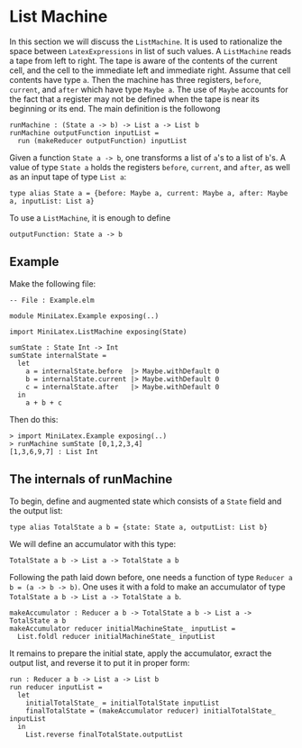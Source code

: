 # List Machine

In this section we will discuss the `ListMachine`.
It is used to rationalize the space between
`LatexExpressions` in list of such values.
A `ListMachine` reads a tape from left to right.
The tape is aware of the contents of the current
cell, and the cell to the immediate left and immediate
right. Assume that cell contents have type `a`.
Then the machine has three registers, `before`, `current`,
and `after` which have type `Maybe a`. The use of `Maybe`
accounts for the fact that a register may not be defined
when the tape is near its beginning or its end. The main definition
is the followong

```
runMachine : (State a -> b) -> List a -> List b
runMachine outputFunction inputList =
  run (makeReducer outputFunction) inputList
```

Given a function `State a -> b`, one transforms
a list of `a`'s to a list of `b`'s. A value
of type `State a` holds the registers `before`, `current`,
and `after`, as well as an input tape of type `List a`:

```
type alias State a = {before: Maybe a, current: Maybe a, after: Maybe a, inputList: List a}
```

To use a `ListMachine`, it is enough to define

```
outputFunction: State a -> b
```

## Example

Make the following file:

```
-- File : Example.elm

module MiniLatex.Example exposing(..)

import MiniLatex.ListMachine exposing(State)

sumState : State Int -> Int
sumState internalState =
  let
    a = internalState.before  |> Maybe.withDefault 0
    b = internalState.current |> Maybe.withDefault 0
    c = internalState.after   |> Maybe.withDefault 0
  in
    a + b + c
```

Then do this:

```
> import MiniLatex.Example exposing(..)
> runMachine sumState [0,1,2,3,4]
[1,3,6,9,7] : List Int
```

## The internals of runMachine

To begin, define and augmented state which
consists of a `State` field and the output list:

```
type alias TotalState a b = {state: State a, outputList: List b}
```

We will define an accumulator with this type:

```
TotalState a b -> List a -> TotalState a b
```

Following the path laid down before, one needs a function of type
`Reducer a b = (a -> b -> b)`. One uses it with a fold to
make an accumulator of type `TotalState a b -> List a -> TotalState a b`.

```
makeAccumulator : Reducer a b -> TotalState a b -> List a -> TotalState a b
makeAccumulator reducer initialMachineState_ inputList =
  List.foldl reducer initialMachineState_ inputList
```

It remains to prepare the initial state, apply the accumulator,
exract the output list, and reverse it to put it in proper form:

```
run : Reducer a b -> List a -> List b
run reducer inputList =
  let
    initialTotalState_ = initialTotalState inputList
    finalTotalState = (makeAccumulator reducer) initialTotalState_ inputList
  in
    List.reverse finalTotalState.outputList
```
